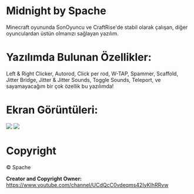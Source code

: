 # Midnight by Spache

Minecraft oyununda SonOyuncu ve CraftRise'de stabil olarak çalışan, diğer oyunculardan üstün olmanızı sağlayan yazılım.

# Yazılımda Bulunan Özellikler:
Left & Right Clicker,
Autorod,
Click per rod,
W-TAP,
Spammer,
Scaffold,
Jitter Bridge,
Jitter & Jitter Sounds,
Toggle Sounds,
Teleport,
ve sayamayacağım bir çok özellik bu yazılımda!

# Ekran Görüntüleri:
<img src="https://cdn.discordapp.com/attachments/774626954657529879/774627009862303755/unknown.png" />
<img src=https://cdn.discordapp.com/attachments/774626954657529879/774627340960923678/unknown.png" />

# Copyright
©️ Spache

**Creator and Copyright Owner:** https://www.youtube.com/channel/UCdQcC0vdeqms42IyKIhRRvw
